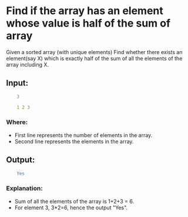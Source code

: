 # Find if the array has an element whose value is half of the sum of array
Given a sorted array (with unique elements)
Find whether there exists an element(say X) which is exactly half of the sum of all the elements of the array including X.

 

## Input:
```yaml
    3

    1 2 3
```
    

### Where:

- First line represents the number of elements in the array.
- Second line represents the elements in the array.
 

## Output:
```yaml
    Yes
```
    

### Explanation:

- Sum of all the elements of the array is 1+2+3 = 6.
- For element 3, 3*2=6, hence the output "Yes".